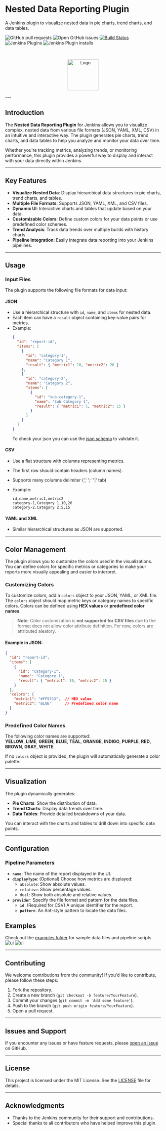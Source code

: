 # Nested Data Reporting Plugin

A Jenkins plugin to visualize nested data in pie charts, trend charts, and data tables.

![GitHub pull requests](https://img.shields.io/github/issues-pr/jenkinsci/nested-data-reporting-plugin)
![Open GitHub issues](https://img.shields.io/github/issues/jenkinsci/nested-data-reporting-plugin)
[![Build Status](https://ci.jenkins.io/job/Plugins/job/nested-data-reporting-plugin/job/master/badge/icon)](https://ci.jenkins.io/job/Plugins/job/nested-data-reporting-plugin/job/master/)
![Jenkins Plugins](https://img.shields.io/jenkins/plugin/v/nested-data-reporting)
![Jenkins Plugin installs](https://img.shields.io/jenkins/plugin/i/nested-data-reporting)

<br />
<p align="center">
  <a href="#">
   <img src="src/main/webapp/icons/data-reporting-icon.svg" alt="Logo" width="100" height="100">
  </a>
</p>
---

## Introduction

The **Nested Data Reporting Plugin** for Jenkins allows you to visualize complex, nested data from various file formats (JSON, YAML, XML, CSV) in an intuitive and interactive way. The plugin generates pie charts, trend charts, and data tables to help you analyze and monitor your data over time.

Whether you're tracking metrics, analyzing trends, or monitoring performance, this plugin provides a powerful way to display and interact with your data directly within Jenkins.

---

## Key Features

- **Visualize Nested Data**: Display hierarchical data structures in pie charts, trend charts, and tables.
- **Multiple File Formats**: Supports JSON, YAML, XML, and CSV files.
- **Dynamic UI**: Interactive charts and tables that update based on your data.
- **Customizable Colors**: Define custom colors for your data points or use predefined color schemes.
- **Trend Analysis**: Track data trends over multiple builds with history charts.
- **Pipeline Integration**: Easily integrate data reporting into your Jenkins pipelines.

---

## Usage

### Input Files

The plugin supports the following file formats for data input:

#### JSON
- Use a hierarchical structure with `id`, `name`, and `items` for nested data.
- Each item can have a `result` object containing key-value pairs for metrics.
- Example:
  ```json
  {
    "id": "report-id",
    "items": [
      {
        "id": "category-1",
        "name": "Category 1",
        "result": { "metric1": 10, "metric2": 20 }
      },
      {
        "id": "category-2",
        "name": "Category 2",
        "items": [
          {
            "id": "sub-category-1",
            "name": "Sub Category 1",
            "result": { "metric1": 5, "metric2": 15 }
          }
        ]
      }
    ]
  }
  ```
  To check your json you can use the [json schema](src/main/resources/report.json) to validate it.

#### CSV
- Use a flat structure with columns representing metrics.
- The first row should contain headers (column names).
- Supports many columns delimiter (','  ';' '|' tab)
- Example:

  ```csv
  id,name,metric1,metric2
  category-1,Category 1,10,20
  category-2,Category 2,5,15
  ```

#### YAML and XML
- Similar hierarchical structures as JSON are supported.

---

## Color Management

The plugin allows you to customize the colors used in the visualizations. You can define colors for specific metrics or categories to make your reports more visually appealing and easier to interpret.

### Customizing Colors

To customize colors, add a `colors` object to your JSON, YAML, or XML file. The `colors` object should map metric keys or category names to specific colors. Colors can be defined using **HEX values** or **predefined color names**.

> **Note**: Color customization is **not supported for CSV files** due to the format does not allow color attribute definition. For now, colors are attributed aleatory.

#### Example in JSON:
```json
{
  "id": "report-id",
  "items": [
    {
      "id": "category-1",
      "name": "Category 1",
      "result": { "metric1": 10, "metric2": 20 }
    }
  ],
  "colors": {
    "metric1": "#FF5733",  // HEX value
    "metric2": "BLUE"      // Predefined color name
  }
}
  ```

### Predefined Color Names

The following color names are supported:  
**YELLOW**, **LIME**, **GREEN**, **BLUE**, **TEAL**, **ORANGE**, **INDIGO**, **PURPLE**, **RED**, **BROWN**, **GRAY**, **WHITE**.

If no `colors` object is provided, the plugin will automatically generate a color palette.

---

## Visualization

The plugin dynamically generates:

- **Pie Charts**: Show the distribution of data.
- **Trend Charts**: Display data trends over time.
- **Data Tables**: Provide detailed breakdowns of your data.

You can interact with the charts and tables to drill down into specific data points.

---

## Configuration

### Pipeline Parameters

- **`name`**: The name of the report displayed in the UI.
- **`displayType`**: (Optional) Choose how metrics are displayed:
  - `absolute`: Show absolute values.
  - `relative`: Show percentage values.
  - `dual`: Show both absolute and relative values.
- **`provider`**: Specify the file format and pattern for the data files.
  - **`id`**: (Required for CSV) A unique identifier for the report.
  - **`pattern`**: An Ant-style pattern to locate the data files.


## Examples

Check out the [examples folder](/etc) for sample data files and pipeline scripts.
![ui](etc/ui-3.8.0.png)
![ui](etc/ui-3.8.0-oc.png)

---

## Contributing

We welcome contributions from the community! If you'd like to contribute, please follow these steps:

1. Fork the repository.
2. Create a new branch (`git checkout -b feature/YourFeature`).
3. Commit your changes (`git commit -m 'Add some feature'`).
4. Push to the branch (`git push origin feature/YourFeature`).
5. Open a pull request.

---

## Issues and Support

If you encounter any issues or have feature requests, please [open an issue](https://github.com/jenkinsci/nested-data-reporting-plugin/issues) on GitHub.

---

## License

This project is licensed under the MIT License. See the [LICENSE](LICENSE) file for details.

---

## Acknowledgments

- Thanks to the Jenkins community for their support and contributions.
- Special thanks to all contributors who have helped improve this plugin.







